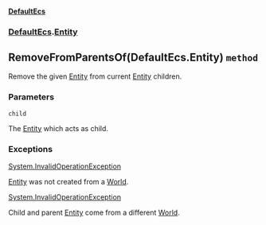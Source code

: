 #### [DefaultEcs](./DefaultEcs.md 'DefaultEcs')
### [DefaultEcs](./DefaultEcs.md#DefaultEcs 'DefaultEcs').[Entity](./DefaultEcs-Entity.md 'DefaultEcs.Entity')
## RemoveFromParentsOf(DefaultEcs.Entity) `method`
Remove the given [Entity](./DefaultEcs-Entity.md 'DefaultEcs.Entity') from current [Entity](./DefaultEcs-Entity.md 'DefaultEcs.Entity') children.
### Parameters

<a name='DefaultEcs-Entity-RemoveFromParentsOf(DefaultEcs-Entity)-child'></a>
`child`

The [Entity](./DefaultEcs-Entity.md 'DefaultEcs.Entity') which acts as child.
### Exceptions

[System.InvalidOperationException](https://docs.microsoft.com/en-us/dotnet/api/System.InvalidOperationException 'System.InvalidOperationException')

[Entity](./DefaultEcs-Entity.md 'DefaultEcs.Entity') was not created from a [World](./DefaultEcs-World.md 'DefaultEcs.World').

[System.InvalidOperationException](https://docs.microsoft.com/en-us/dotnet/api/System.InvalidOperationException 'System.InvalidOperationException')

Child and parent [Entity](./DefaultEcs-Entity.md 'DefaultEcs.Entity') come from a different [World](./DefaultEcs-World.md 'DefaultEcs.World').
